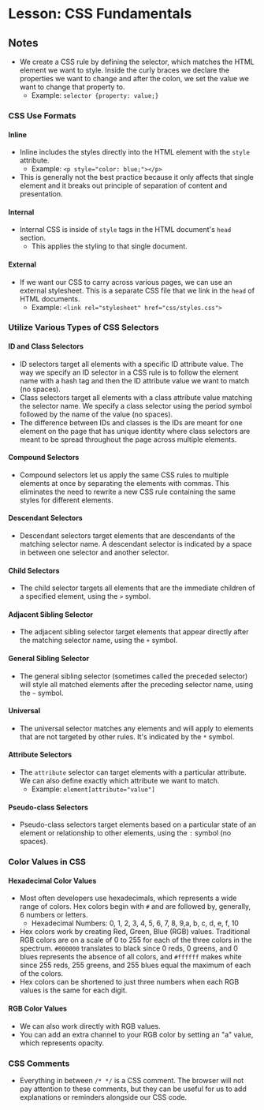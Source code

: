 # Lesson: CSS Fundamentals

## Notes

- We create a CSS rule by defining the selector, which matches the HTML element we want to style. Inside the curly braces we declare the properties we want to change and after the colon, we set the value we want to change that property to.
  - Example: `selector {property: value;}`

### CSS Use Formats

#### Inline

- Inline includes the styles directly into the HTML element with the `style` attribute.
  - Example: `<p style="color: blue;"></p>`
- This is generally not the best practice because it only affects that single element and it breaks out principle of separation of content and presentation.

#### Internal

- Internal CSS is inside of `style` tags in the HTML document's `head` section.
  - This applies the styling to that single document.

#### External

- If we want our CSS to carry across various pages, we can use an external stylesheet. This is a separate CSS file that we link in the `head` of HTML documents.
  - Example: `<link rel="stylesheet" href="css/styles.css">`

### Utilize Various Types of CSS Selectors

#### ID and Class Selectors

- ID selectors target all elements with a specific ID attribute value. The way we specify an ID selector in a CSS rule is to follow the element name with a hash tag and then the ID attribute value we want to match (no spaces).
- Class selectors target all elements with a class attribute value matching the selector name. We specify a class selector using the period symbol followed by the name of the value (no spaces).
- The difference between IDs and classes is the IDs are meant for one element on the page that has unique identity where class selectors are meant to be spread throughout the page across multiple elements.

#### Compound Selectors

- Compound selectors let us apply the same CSS rules to multiple elements at once by separating the elements with commas. This eliminates the need to rewrite a new CSS rule containing the same styles for different elements.

#### Descendant Selectors

- Descendant selectors target elements that are descendants of the matching selector name. A descendant selector is indicated by a space in between one selector and another selector.

#### Child Selectors

- The child selector targets all elements that are the immediate children of a specified element, using the `>` symbol.

#### Adjacent Sibling Selector

- The adjacent sibling selector target elements that appear directly after the matching selector name, using the `+` symbol.

#### General Sibling Selector

- The general sibling selector (sometimes called the preceded selector) will style all matched elements after the preceding selector name, using the `~` symbol.

#### Universal

- The universal selector matches any elements and will apply to elements that are not targeted by other rules. It's indicated by the `*` symbol.

#### Attribute Selectors

- The `attribute` selector can target elements with a particular attribute. We can also define exactly which attribute we want to match.
  - Example: `element[attribute="value"]`

#### Pseudo-class Selectors

- Pseudo-class selectors target elements based on a particular state of an element or relationship to other elements, using the `:` symbol (no spaces).

### Color Values in CSS

#### Hexadecimal Color Values

- Most often developers use hexadecimals, which represents a wide range of colors. Hex colors begin with `#` and are followed by, generally, 6 numbers or letters.
  - Hexadecimal Numbers: 0, 1, 2, 3, 4, 5, 6, 7, 8, 9,a, b, c, d, e, f, 10
- Hex colors work by creating Red, Green, Blue (RGB) values. Traditional RGB colors are on a scale of 0 to 255 for each of the three colors in the spectrum. `#000000` translates to black since 0 reds, 0 greens, and 0 blues represents the absence of all colors, and `#ffffff` makes white since 255 reds, 255 greens, and 255 blues equal the maximum of each of the colors.
- Hex colors can be shortened to just three numbers when each RGB values is the same for each digit.

#### RGB Color Values

- We can also work directly with RGB values.
- You can add an extra channel to your RGB color by setting an "a" value, which represents opacity.

### CSS Comments

- Everything in between `/* */` is a CSS comment. The browser will not pay attention to these comments, but they can be useful for us to add explanations or reminders alongside our CSS code.